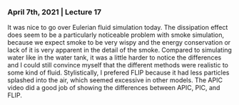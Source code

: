 ### April 7th, 2021 | Lecture 17

It was nice to go over Eulerian fluid simulation today. The dissipation effect does seem to be a particularly noticeable problem with smoke simulation, because we expect smoke to be very wispy and the energy conservation or lack of it is very apparent in the detail of the smoke. Compared to simulating water like in the water tank, it was a little harder to notice the differences and I could still convince myself that the different methods were realistic to some kind of fluid. Stylistically, I prefered FLIP because it had less particles splashed into the air, which seemed excessive in other models.
The APIC video did a good job of showing the differences between APIC, PIC, and FLIP.
